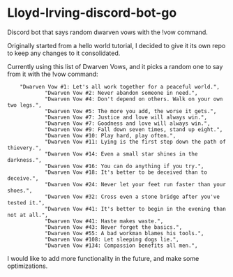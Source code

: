 # Lloyd-Irving-discord-bot-go
Discord bot that says random dwarven vows with the !vow command.

Originally started from a hello world tutorial, I decided to give it its own repo to keep any changes to it consolidated.

Currently using this list of Dwarven Vows, and it picks a random one to say from it with the !vow command:

        "Dwarven Vow #1: Let's all work together for a peaceful world.",
				"Dwarven Vow #2: Never abandon someone in need.",
				"Dwarven Vow #4: Don't depend on others. Walk on your own two legs.",
				"Dwarven Vow #5: The more you add, the worse it gets.",
				"Dwarven Vow #7: Justice and love will always win.",
				"Dwarven Vow #7: Goodness and love will always win.",
				"Dwarven Vow #9: Fall down seven times, stand up eight.",
				"Dwarven Vow #10: Play hard, play often.",
				"Dwarven Vow #11: Lying is the first step down the path of thievery.",
				"Dwarven Vow #14: Even a small star shines in the darkness.",
				"Dwarven Vow #16: You can do anything if you try.",
				"Dwarven Vow #18: It's better to be deceived than to deceive.",
				"Dwarven Vow #24: Never let your feet run faster than your shoes.",
				"Dwarven Vow #32: Cross even a stone bridge after you've tested it.",
				"Dwarven Vow #41: It's better to begin in the evening than not at all.",
				"Dwarven Vow #41: Haste makes waste.",
				"Dwarven Vow #43: Never forget the basics.",
				"Dwarven Vow #55: A bad workman blames his tools.",
				"Dwarven Vow #108: Let sleeping dogs lie.",
				"Dwarven Vow #134: Compassion benefits all men.",

I would like to add more functionality in the future, and make some optimizations.
